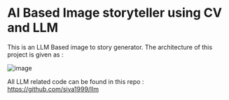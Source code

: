 # AI Based Image storyteller using CV and LLM 

This is an LLM Based image to story generator. The architecture of this project is given as :

![image](https://github.com/user-attachments/assets/5f57cb8e-191f-4e64-8690-498f278c69c7)


All LLM related code can be found in this repo : https://github.com/siva1999/llm
